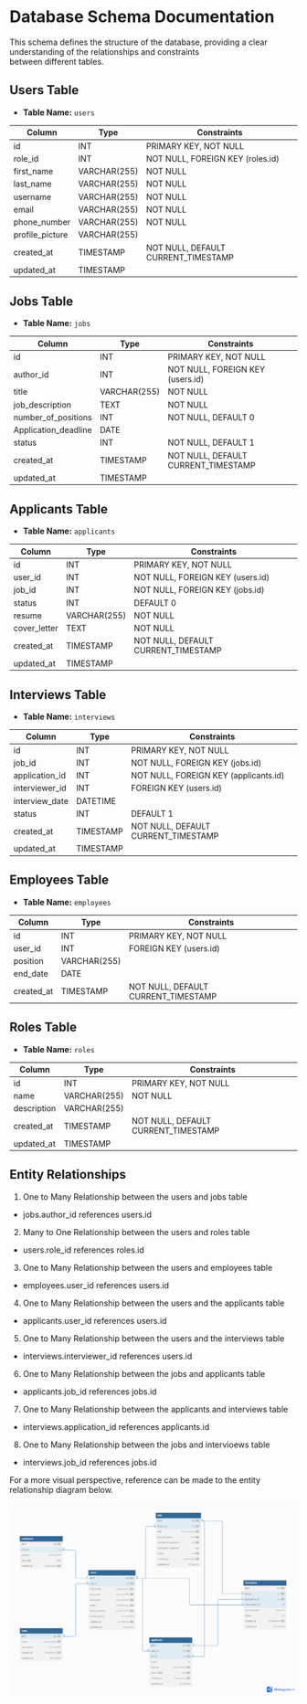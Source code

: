 # Database Schema Documentation
This schema defines the structure of the database, providing a clear understanding of the relationships and constraints  
between different tables.

## Users Table
- **Table Name:** `users`

| Column           | Type           | Constraints                       |
|------------------|----------------|-----------------------------------|
| id               | INT            | PRIMARY KEY, NOT NULL              |
| role_id          | INT            | NOT NULL, FOREIGN KEY (roles.id)   |
| first_name       | VARCHAR(255)   | NOT NULL                          |
| last_name        | VARCHAR(255)   | NOT NULL                          |
| username         | VARCHAR(255)   | NOT NULL                          |
| email            | VARCHAR(255)   | NOT NULL                          |
| phone_number     | VARCHAR(255)   | NOT NULL                          |
| profile_picture  | VARCHAR(255)   |                                   |
| created_at       | TIMESTAMP      | NOT NULL, DEFAULT CURRENT_TIMESTAMP|
| updated_at       | TIMESTAMP      |                                   |

## Jobs Table
- **Table Name:** `jobs`

| Column                | Type           | Constraints                                |
|-----------------------|----------------|--------------------------------------------|
| id                    | INT            | PRIMARY KEY, NOT NULL                       |
| author_id             | INT            | NOT NULL, FOREIGN KEY (users.id)            |
| title                 | VARCHAR(255)   | NOT NULL                                   |
| job_description      | TEXT           | NOT NULL                                   |
| number_of_positions   | INT            | NOT NULL, DEFAULT 0                         |
| Application_deadline | DATE           |                                            |
| status                | INT            | NOT NULL, DEFAULT 1                        |
| created_at            | TIMESTAMP      | NOT NULL, DEFAULT CURRENT_TIMESTAMP         |
| updated_at            | TIMESTAMP      |                                            |

## Applicants Table
- **Table Name:** `applicants`

| Column           | Type           | Constraints                       |
|------------------|----------------|-----------------------------------|
| id               | INT            | PRIMARY KEY, NOT NULL              |
| user_id          | INT            | NOT NULL, FOREIGN KEY (users.id)   |
| job_id           | INT            | NOT NULL, FOREIGN KEY (jobs.id)    |
| status           | INT            | DEFAULT 0                         |
| resume           | VARCHAR(255)   | NOT NULL                          |
| cover_letter     | TEXT           | NOT NULL                          |
| created_at       | TIMESTAMP      | NOT NULL, DEFAULT CURRENT_TIMESTAMP|
| updated_at       | TIMESTAMP      |                                   |

## Interviews Table
- **Table Name:** `interviews`

| Column           | Type           | Constraints                                 |
|------------------|----------------|---------------------------------------------|
| id               | INT            | PRIMARY KEY, NOT NULL                        |
| job_id           | INT            | NOT NULL, FOREIGN KEY (jobs.id)              |
| application_id   | INT            | NOT NULL, FOREIGN KEY (applicants.id)        |
| interviewer_id   | INT            | FOREIGN KEY (users.id)                        |
| interview_date   | DATETIME       |                                             |
| status           | INT            | DEFAULT 1                                   |
| created_at       | TIMESTAMP      | NOT NULL, DEFAULT CURRENT_TIMESTAMP          |
| updated_at       | TIMESTAMP      |                                             |

## Employees Table
- **Table Name:** `employees`

| Column           | Type           | Constraints                       |
|------------------|----------------|-----------------------------------|
| id               | INT            | PRIMARY KEY, NOT NULL              |
| user_id          | INT            | FOREIGN KEY (users.id)             |
| position         | VARCHAR(255)   |                                   |
| end_date         | DATE           |                                   |
| created_at       | TIMESTAMP      | NOT NULL, DEFAULT CURRENT_TIMESTAMP|

## Roles Table
- **Table Name:** `roles`

| Column           | Type           | Constraints                       |
|------------------|----------------|-----------------------------------|
| id               | INT            | PRIMARY KEY, NOT NULL              |
| name             | VARCHAR(255)   | NOT NULL                          |
| description      | VARCHAR(255)   |                                   |
| created_at       | TIMESTAMP      | NOT NULL, DEFAULT CURRENT_TIMESTAMP|
| updated_at       | TIMESTAMP      |                                   |

## Entity Relationships

1. One to Many Relationship between the users and jobs table
- jobs.author_id references users.id

2. Many to One Relationship between the users and roles table
- users.role_id references roles.id

3. One to Many Relationship between the users and employees table
- employees.user_id references users.id

4. One to Many Relationship between the users and the applicants table
- applicants.user_id references users.id

5. One to Many Relationship between the users and the interviews table
- interviews.interviewer_id references users.id

6. One to Many Relationship between the jobs and applicants table
- applicants.job_id references jobs.id

7. One to Many Relationship between the applicants and interviews table
- interviews.application_id references applicants.id

8. One to Many Relationship between the jobs and intervioews table
- interviews.job_id references jobs.id

For a more visual perspective, reference can be made to the entity relationship diagram below.

![ERD](ERD.png)